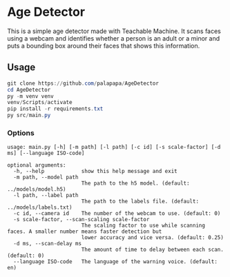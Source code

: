 # Age Detector

This is a simple age detector made with Teachable Machine. It scans faces using a webcam and identifies whether a person is an adult or a minor and puts a bounding box around their faces that shows this information.

## Usage

```powershell
git clone https://github.com/palapapa/AgeDetector
cd AgeDetector
py -m venv venv
venv/Scripts/activate
pip install -r requirements.txt
py src/main.py
```

### Options

```text
usage: main.py [-h] [-m path] [-l path] [-c id] [-s scale-factor] [-d ms] [--language ISO-code]

optional arguments:
  -h, --help            show this help message and exit
  -m path, --model path
                        The path to the h5 model. (default: ../models/model.h5)
  -l path, --label path
                        The path to the labels file. (default: ../models/labels.txt)
  -c id, --camera id    The number of the webcam to use. (default: 0)
  -s scale-factor, --scan-scaling scale-factor
                        The scaling factor to use while scanning faces. A smaller number means faster detection but
                        lower accuracy and vice versa. (default: 0.25)
  -d ms, --scan-delay ms
                        The amount of time to delay between each scan. (default: 0)
  --language ISO-code   The language of the warning voice. (default: en)
```
